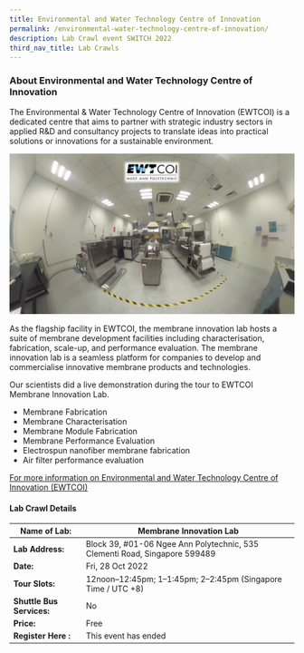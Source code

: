 ```yaml
---
title: Environmental and Water Technology Centre of Innovation
permalink: /environmental-water-technology-centre-of-innovation/
description: Lab Crawl event SWITCH 2022
third_nav_title: Lab Crawls
---
```

### **About Environmental and Water Technology Centre of Innovation** 

The Environmental & Water Technology Centre of Innovation (EWTCOI) is a dedicated centre that aims to partner with strategic industry sectors in applied R&D and consultancy projects to translate ideas into practical solutions or innovations for a sustainable environment. 

![Environmental and Water Technology Centre of Innovation (EWTCOI) Lab Crawl SWITCh 2022](/images/Lab%20pic%20Xiaoli%20Yan.png)

As the flagship facility in EWTCOI, the membrane innovation lab hosts a suite of membrane development facilities including characterisation, fabrication, scale-up, and performance evaluation. The membrane innovation lab is a seamless platform for companies to develop and commercialise innovative membrane products and technologies.

Our scientists did a live demonstration during the tour to EWTCOI Membrane Innovation Lab. 
* Membrane Fabrication 
* Membrane Characterisation 
* Membrane Module Fabrication 
* Membrane Performance Evaluation 
* Electrospun nanofiber membrane fabrication 
* Air filter performance evaluation

[For more information on Environmental and Water Technology Centre of Innovation (EWTCOI)](https://www.np.edu.sg/ewtcoi/Pages/facilities.aspx)
 
#### **Lab Crawl Details**

| **Name of Lab:** | Membrane Innovation Lab |
| -------- | -------- |
| **Lab Address:** | Block 39, #01-06 Ngee Ann Polytechnic, 535 Clementi Road, Singapore 599489 |
|**Date:** | Fri, 28 Oct 2022 |
|**Tour Slots:** | 12noon–12:45pm; 1–1:45pm; 2–2:45pm (Singapore Time / UTC +8) |
|**Shuttle Bus Services:** | No |
|**Price:** | Free |
|**Register Here :** | This event has ended |